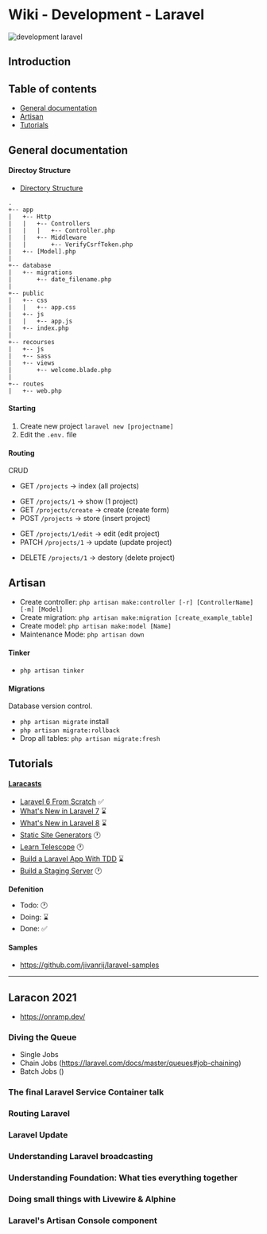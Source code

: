 # Wiki - Development - Laravel

![development laravel](https://github.com/bartdenhoed/wiki/blob/master/.images/development_laravel.svg)

## Introduction


## Table of contents
* [General documentation](#general-documentation)
* [Artisan](#artisan)
* [Tutorials](#tutorials)

## General documentation
#### Directoy Structure
* [Directory Structure](https://laravel.com/docs/master/structure)
```
.
+-- app
|   +-- Http
|   |   +-- Controllers
|   |   |   +-- Controller.php
|   |   +-- Middleware
|   |       +-- VerifyCsrfToken.php
|   +-- [Model].php
|
+-- database
|   +-- migrations
|       +-- date_filename.php
|
+-- public
|   +-- css
|   |   +-- app.css
|   +-- js
|   |   +-- app.js
|   +-- index.php
|
+-- recourses
|   +-- js
|   +-- sass
|   +-- views
|       +-- welcome.blade.php
|
+-- routes
|   +-- web.php
```

#### Starting
1. Create new project `laravel new [projectname]`
2. Edit the `.env.` file

#### Routing
CRUD
* GET `/projects` -> index (all projects)
>
* GET `/projects/1` -> show (1 project)
* GET `/projects/create` -> create (create form)
* POST `/projects` -> store (insert project)
>
* GET `/projects/1/edit` -> edit (edit project)
* PATCH `/projects/1` -> update (update project)
>
* DELETE `/projects/1` -> destory (delete project)

## Artisan
* Create controller: `php artisan make:controller [-r] [ControllerName] [-m] [Model]`
* Create migration: `php artisan make:migration [create_example_table]`
* Create model: `php artisan make:model [Name]`
* Maintenance Mode: `php artisan down`
#### Tinker
* `php artisan tinker`
#### Migrations
Database version control.

* `php artisan migrate` install
* `php artisan migrate:rollback`
* Drop all tables: `php artisan migrate:fresh`

## Tutorials

#### [Laracasts](https://laracasts.com)
* [Laravel 6 From Scratch](https://laracasts.com/series/laravel-6-from-scratch) ✅
* [What's New in Laravel 7](https://laracasts.com/series/whats-new-in-laravel-7) ⌛
* [What's New in Laravel 8](https://laracasts.com/series/whats-new-in-laravel-8) ⌛
* [Static Site Generators](https://laracasts.com/series/static-site-generators) 🕐
* [Learn Telescope](https://laracasts.com/series/learn-telescope) 🕐
* [Build a Laravel App With TDD](https://laracasts.com/series/build-a-laravel-app-with-tdd) ⌛
* [Build a Staging Server](https://laracasts.com/series/build-and-configure-a-staging-server) 🕐

**Defenition**
* Todo: 🕐
* Doing: ⌛
* Done: ✅

#### Samples
* https://github.com/jivanrij/laravel-samples










-------------


## Laracon 2021

- https://onramp.dev/

### Diving the Queue

- Single Jobs
- Chain Jobs (https://laravel.com/docs/master/queues#job-chaining)
- Batch Jobs ()


### The final Laravel Service Container talk
### Routing Laravel
### Laravel Update
### Understanding Laravel broadcasting
### Understanding Foundation: What ties everything together
### Doing small things with Livewire & Alphine
### Laravel's Artisan Console component
